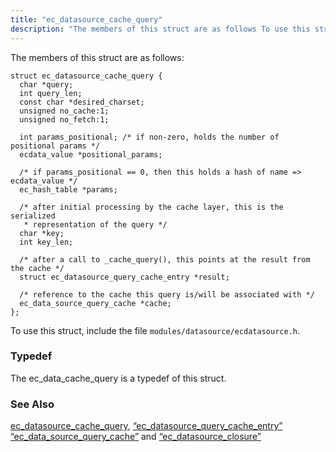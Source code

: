 ```yaml
---
title: "ec_datasource_cache_query"
description: "The members of this struct are as follows To use this struct include the file modules datasource ecdatasource h The ec data cache query is a typedef of this struct ec datasource cache query Section 68 27 ec datasource query cache entry Section 68 24 ec data source query cache..."
---
```


The members of this struct are as follows:

```
struct ec_datasource_cache_query {
  char *query;
  int query_len;
  const char *desired_charset;
  unsigned no_cache:1;
  unsigned no_fetch:1;

  int params_positional; /* if non-zero, holds the number of positional params */
  ecdata_value *positional_params;

  /* if params_positional == 0, then this holds a hash of name => ecdata_value */
  ec_hash_table *params;

  /* after initial processing by the cache layer, this is the serialized
   * representation of the query */
  char *key;
  int key_len;

  /* after a call to _cache_query(), this points at the result from the cache */
  struct ec_datasource_query_cache_entry *result;

  /* reference to the cache this query is/will be associated with */
  ec_data_source_query_cache *cache;
};
```

To use this struct, include the file `modules/datasource/ecdatasource.h`.

### <a name="idp46500288"></a> Typedef

The ec_data_cache_query is a typedef of this struct.

### <a name="idp46501600"></a> See Also

[ec_datasource_cache_query](/momentum/3/3-api/apis-ec-datasource-cache-query), [“ec_datasource_query_cache_entry”](/momentum/3/3-api/structs-ec-datasource-query-cache-entry) [“ec_data_source_query_cache”](/momentum/3/3-api/structs-ec-data-source-query-cache) and [“ec_datasource_closure”](/momentum/3/3-api/structs-ec-datasource-closure)